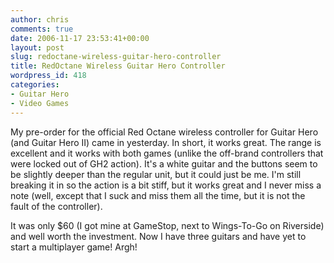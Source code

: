 ```yaml
---
author: chris
comments: true
date: 2006-11-17 23:53:41+00:00
layout: post
slug: redoctane-wireless-guitar-hero-controller
title: RedOctane Wireless Guitar Hero Controller
wordpress_id: 418
categories:
- Guitar Hero
- Video Games
---
```


My pre-order for the official Red Octane wireless controller for Guitar Hero (and Guitar Hero II) came in yesterday. In short, it works great. The range is excellent and it works with both games (unlike the off-brand controllers that were locked out of GH2 action). It's a white guitar and the buttons seem to be slightly deeper than the regular unit, but it could just be me. I'm still breaking it in so the action is a bit stiff, but it works great and I never miss a note (well, except that I suck and miss them all the time, but it is not the fault of the controller).

It was only $60 (I got mine at GameStop, next to Wings-To-Go on Riverside) and well worth the investment. Now I have three guitars and have yet to start a multiplayer game! Argh!
